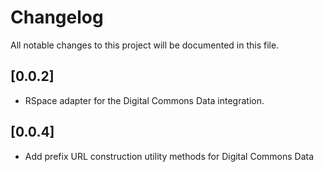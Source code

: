 # Changelog
All notable changes to this project will be documented in this file.

## [0.0.2]
 - RSpace adapter for the Digital Commons Data integration.

## [0.0.4]
 - Add prefix URL construction utility methods for Digital Commons Data
